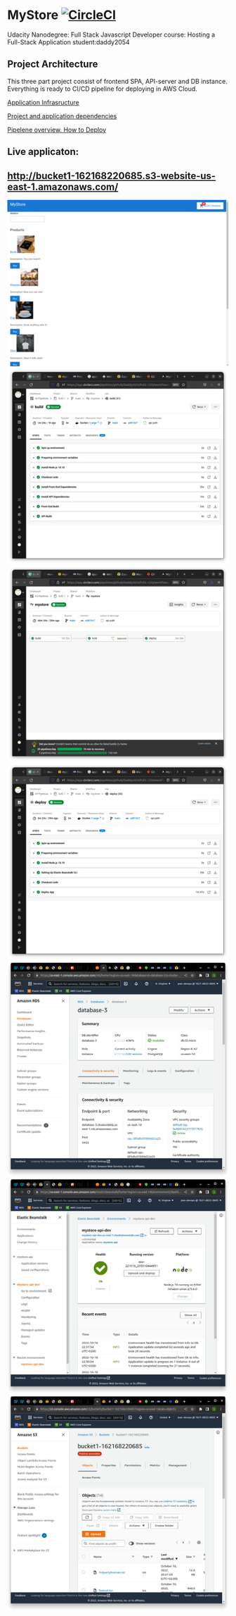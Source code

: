 # MyStore [![CircleCI](https://dl.circleci.com/status-badge/img/gh/Daddy2054/full2.1/tree/main.svg?style=svg)](https://dl.circleci.com/status-badge/redirect/gh/Daddy2054/full2.1/tree/main)

Udacity Nanodegree: Full Stack Javascript Developer
course: Hosting a Full-Stack Application 
student:daddy2054

## Project Architecture

This three part project consist of frontend SPA, API-server and DB instance.
Everything is ready to CI/CD pipeline for deploying in AWS Cloud.


[Application Infrasructure](docs/Infrastructure_description.md)

[Project and application dependencies](docs/Application_dependencies.md)

[Pipelene overview, How to Deploy](docs/Pipeline_description.md)

## Live applicaton: 
## http://bucket1-162168220685.s3-website-us-east-1.amazonaws.com/

 ![live app](docs/live.png)
 ![build](docs/build.png)
![hold](docs/hold.png)
![deploy](docs/deploy.png)
![rds](docs/rds.png)
![eb](docs/eb.png)
![s3](docs/s3.png)



